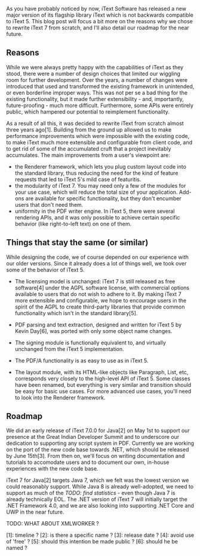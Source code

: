 As you have probably noticed by now, iText Software has released a new major version of its flagship library iText which is not backwards compatible to iText 5. This blog post will focus a bit more on the reasons why we chose to rewrite iText 7 from scratch, and I'll also detail our roadmap for the near future.

Reasons
---

While we were always pretty happy with the capabilities of iText as they stood, there were a number of design choices that limited our wiggling room for further development. Over the years, a number of changes were introduced that used and transformed the existing framework in unintended, or even borderline improper ways. This was not per se a bad thing for the existing functionality, but it made further extensibility - and, importantly, future-proofing - much more difficult. Furthermore, some APIs were entirely public, which hampered our potential to reimplement functionality.

As a result of all this, it was decided to rewrite iText from scratch almost three years ago[1]. Building from the ground up allowed us to make performance improvements which were impossible with the existing code, to make iText much more extensible and configurable from client code, and to get rid of some of the accumulated cruft that a project inevitably accumulates. The main improvements from a user's viewpoint are:

* the Renderer framework, which lets you plug custom layout code into the standard library, thus reducing the need for the kind of feature requests that led to iText 5's mild case of featuritis.
* the modularity of iText 7. You may need only a few of the modules for your use case, which will reduce the total size of your application. Add-ons are available for specific functionality, but they don't encumber users that don't need them.
* uniformity in the PDF writer engine. In iText 5, there were several rendering APIs, and it was only possible to achieve certain specific behavior (like right-to-left text) on one of them.

Things that stay the same (or similar)
---

While designing the code, we of course depended on our experience with our older versions. Since it already does a lot of things well, we took over some of the behavior of iText 5.

* The licensing model is unchanged: iText 7 is still released as free software[4] under the AGPL software license, with commercial options available to users that do not wish to adhere to it. By making iText 7 more extensible and configurable, we hope to encourage users in the spirit of the AGPL to create third-party libraries that provide common functionality which isn't in the standard library[5].

* PDF parsing and text extraction, designed and written for iText 5 by Kevin Day[6], was ported with only some object name changes.

* The signing module is functionally equivalent to, and virtually unchanged from the iText 5 implementation.

* The PDF/A functionality is as easy to use as in iText 5.

* The layout module, with its HTML-like objects like Paragraph, List, etc, corresponds very closely to the high-level API of iText 5. Some classes have been renamed, but everything is very similar and transition should be easy for basic use cases. For more advanced use cases, you'll need to look into the Renderer framework.


Roadmap
---

We did an early release of iText 7.0.0 for Java[2] on May 1st to support our presence at the Great Indian Developer Summit and to underscore our dedication to supporting any script system in PDF. Currently we are working on the port of the new code base towards .NET, which should be released by June 15th[3]. From then on, we'll focus on writing documentation and tutorials to accomodate users and to document our own, in-house experiences with the new code base.

iText 7 for Java[2] targets Java 7, which we felt was the lowest version we could reasonably support. While Java 8 is already well-adopted, we need to support as much of the *TODO: find statistics* - even though Java 7 is already technically EOL. The .NET version of iText 7 will initially target the .NET Framework 4.0, and we are also looking into supporting .NET Core and UWP in the near future.

TODO: WHAT ABOUT XMLWORKER ?


[1]: timeline ?
[2]: is there a specific name ?
[3]: release date ?
[4]: avoid use of 'free' ?
[5]: should this intention be made public ?
[6]: should he be named ?